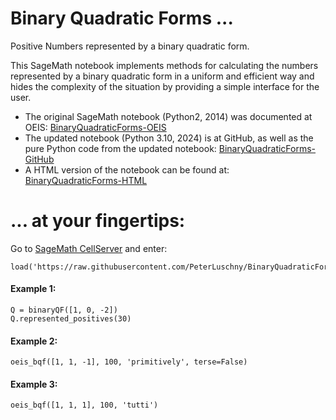 # Binary Quadratic Forms ...
 
Positive Numbers represented by a binary quadratic form.

This SageMath notebook implements methods for calculating the numbers represented by a binary quadratic form in a uniform and efficient way and hides the complexity of the situation by providing a simple interface for the user.


* The original SageMath notebook (Python2, 2014) was documented at OEIS: [BinaryQuadraticForms-OEIS](https://oeis.org/wiki/User:Peter_Luschny/BinaryQuadraticForms)
* The updated notebook (Python 3.10, 2024) is at GitHub, as well as the pure Python code from the updated notebook: [BinaryQuadraticForms-GitHub](https://github.com/PeterLuschny/BinaryQuadraticForms)
* A HTML version of the notebook can be found at: [BinaryQuadraticForms-HTML](https://luschny.de/math/seq/binaryqf/BinaryQF.html)


# ... at your fingertips:

Go to [SageMath CellServer](https://sagecell.sagemath.org/) and enter:

    load('https://raw.githubusercontent.com/PeterLuschny/BinaryQuadraticForms/main/BinaryQF.sage')


#### Example 1:

    Q = binaryQF([1, 0, -2])
    Q.represented_positives(30)


#### Example 2:

    oeis_bqf([1, 1, -1], 100, 'primitively', terse=False) 


#### Example 3:

    oeis_bqf([1, 1, 1], 100, 'tutti')
